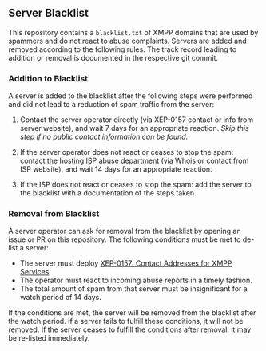 ## Server Blacklist

This repository contains a `blacklist.txt` of XMPP domains that are used by
spammers and do not react to abuse complaints. Servers are added and removed
according to the following rules. The track record leading to addition or
removal is documented in the respective git commit.

### Addition to Blacklist

A server is added to the blacklist after the following steps were performed
and did not lead to a reduction of spam traffic from the server:

1. Contact the server operator directly (via XEP-0157 contact or info from
   server website), and wait 7 days for an appropriate reaction. *Skip this
   step if no public contact information can be found.*

2. If the server operator does not react or ceases to stop the spam: contact
   the hosting ISP abuse department (via Whois or contact from ISP website),
   and wait 14 days for an appropriate reaction.

3. If the ISP does not react or ceases to stop the spam: add the server to the
   blacklist with a documentation of the steps taken.

### Removal from Blacklist

A server operator can ask for removal from the blacklist by opening an issue
or PR on this repository. The following conditions must be met to de-list a
server:

* The server must deploy
  [XEP-0157: Contact Addresses for XMPP Services][XEP-0157].
* The operator must react to incoming abuse reports in a timely fashion.
* The total amount of spam from that server must be insignificant for a watch
  period of 14 days.

If the conditions are met, the server will be removed from the blacklist after
the watch period. If a server fails to fulfill these conditions, it will not
be removed. If the server ceases to fulfill the conditions after removal, it
may be re-listed immediately.


[XEP-0157]: https://xmpp.org/extensions/xep-0157.html
